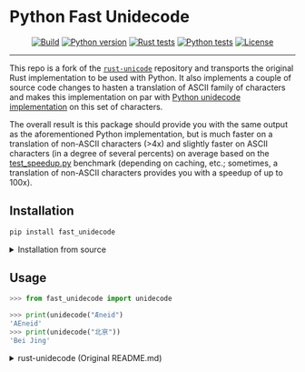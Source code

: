 # Python Fast Unidecode

<div align="center">

[![Build](https://github.com/stancld/rust-unidecode/actions/workflows/ci_install-pkg.yml/badge.svg?branch=master&event=push)](https://github.com/stancld/rust-unidecode/actions/workflows/ci_install-pkg.yml)
[![Python version](https://img.shields.io/badge/python-3.8%7C3.9%7C3.10-blue)](https://img.shields.io/badge/python-3.8%7C3.9%7C3.10-blue)
[![Rust tests](https://github.com/stancld/rust-unidecode/actions/workflows/ci_test.yml/badge.svg?branch=master&event=push)](https://github.com/stancld/rust-unidecode/actions/workflows/ci_test.yml)
[![Python tests](https://github.com/stancld/rust-unidecode/actions/workflows/ci_python-test.yml/badge.svg?branch=master&event=push)](https://github.com/stancld/rust-unidecode/actions/workflows/ci_python-test.yml)
[![License](https://img.shields.io/crates/l/unidecode.svg?style=flat-square)](https://github.com/stancld/rust-unidecode/blob/master/LICENSE)

______________________________________________________________________
</div>



This repo is a fork of the [`rust-unicode`](https://github.com/chowdhurya/rust-unidecode)
repository and transports the original Rust implementation to be used with Python.
It also implements a couple of source code changes to hasten a translation of
ASCII family of characters and makes this implementation on par with [Python unidecode
implementation](https://github.com/avian2/unidecode) on this set of characters.

The overall result is this package should provide you with the same output
as the aforementioned Python implementation, but is much faster on a translation of
non-ASCII characters (>4x) and slightly faster on ASCII characters (in a degree of several percents) on average based on
the [test_speedup.py](./test_speedup.py) benchmark (depending on caching, etc.; sometimes, a translation of
non-ASCII characters provides you with a speedup of up to 100x).

## Installation

```bash
pip install fast_unidecode
```

<details>
  <summary> Installation from source </summary>

First, you need to build the package using [`maturin`](https://github.com/PyO3/maturin),
then install `fast_unidecode` simply with `pip`.

```bash
maturin build --release
pip install target/wheels/fast_unidecode...
```
</details>

## Usage

```python
>>> from fast_unidecode import unidecode

>>> print(unidecode("Æneid")
'AEneid'
>>> print(unidecode("北亰"))
'Bei Jing'
```


<details>
  <summary> rust-unidecode (Original README.md) </summary>

[Documentation](https://docs.rs/unidecode/)

The `rust-unidecode` library is a Rust port of Sean M. Burke's famous
[`Text::Unidecode`](http://search.cpan.org/~sburke/Text-Unidecode-1.23/lib/Text/Unidecode.pm)
module for Perl. It transliterates Unicode strings such as "Æneid" into pure
ASCII ones such as "AEneid." For a detailed explanation on the rationale behind
using such a library, you can refer to both the documentation of the original
module and
[this article](http://interglacial.com/~sburke/tpj/as_html/tpj22.html) written
by Burke in 2001.

The data set used to translate the Unicode was ported directly from the
`Text::Unidecode` module using a Perl script, so `rust-unidecode` should produce
identical output.

Examples
--------
```rust
extern crate unidecode;
use unidecode::unidecode;

assert_eq!(unidecode("Æneid"), "AEneid");
assert_eq!(unidecode("étude"), "etude");
assert_eq!(unidecode("北亰"), "Bei Jing");
assert_eq!(unidecode("ᔕᓇᓇ"), "shanana");
assert_eq!(unidecode("げんまい茶"), "genmaiCha ");
```

Guarantees and Warnings
-----------------------
Here are some guarantees you have when calling `unidecode()`:
  * The `String` returned will be valid ASCII; the decimal representation of
    every `char` in the string will be between 0 and 127, inclusive.
  * Every ASCII character (0x0000 - 0x007F) is mapped to itself.
  * All Unicode characters will translate to a string containing newlines
    (`"\n"`) or ASCII characters in the range 0x0020 - 0x007E. So for example,
    no Unicode character will translate to `\u{01}`. The exception is if the
    ASCII character itself is passed in, in which case it will be mapped to
    itself. (So `'\u{01}'` will be mapped to `"\u{01}"`.)

There are, however, some things you should keep in mind:
  * As stated, some transliterations do produce `\n` characters.
  * Some Unicode characters transliterate to an empty string, either on purpose
    or because `rust-unidecode` does not know about the character.
  * Some Unicode characters are unknown and transliterate to `"[?]"`.
  * Many Unicode characters transliterate to multi-character strings. For
    example, 北 is transliterated as "Bei ".

This information was paraphrased from the original `Text::Unidecode`
documentation.

</details>
